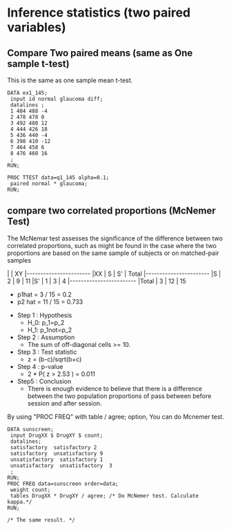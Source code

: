 Inference statistics (two paired variables)
===========================================

Compare Two paired means (same as One sample t-test)
----------------------------------------------------

This is the same as one sample mean t-test.

~~~ SAS
DATA ex1_145;
 input id normal glaucoma diff;
 datalines ;
 1 484 488 -4
 2 478 478 0
 3 492 480 12
 4 444 426 18
 5 436 440 -4
 6 398 410 -12
 7 464 458 6
 8 476 460 16
 ;
RUN;

PROC TTEST data=q1_145 alpha=0.1;
 paired normal * glaucoma;
RUN;
~~~



compare two correlated proportions (McNemer Test)
-------------------------------------------------


The McNemar test assesses the significance of the difference between two correlated proportions, 
such as might be found in the case where the two proportions are based on the same sample of subjects
or on matched-pair samples


|   |  XY
|-----------------------
|XX | S   | S'   | Total
|-----------------------
|S  |   2 |   9  |  11
|S' |   1 |   3  |  4
|------------------------
|Total | 3 |  12 |  15

+ p1hat = 3 / 15 = 0.2
+ p2 hat = 11 / 15 = 0.733


* Step 1 : Hypothesis
  + H_0:  p_1=p_2
  + H_1:  p_1not=p_2
* Step 2 : Assumption
  + The sum of off-diagonal cells >= 10.
* Step 3 : Test statistic
  + z = (b-c)/sqrt(b+c)
* Step 4 : p-value
  + 2 * P( z > 2.53 ) = 0.011
* Step5 : Conclusion
  + There is enough evidence to believe that there is a difference between the two population proportions of pass between before session and after session. 


By using "PROC FREQ" with table <var1> <var2> / agree; option, You can do Mcnemer test.

~~~ SAS
DATA sunscreen;
 input DrugXX $ DrugXY $ count;
 datalines;
 satisfactory  satisfactory 2
 satisfactory  unsatisfactory 9
 unsatisfactory  satisfactory 1
 unsatisfactory  unsatisfactory  3 
 ;
RUN;
PROC FREQ data=sunscreen order=data;
 weight count;
 tables DrugXX * DrugXY / agree; /* Do McNemer test. Calculate kappa.*/
RUN;

/* The same result. */
~~~

